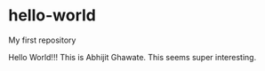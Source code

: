 # hello-world
My first repository

Hello World!!!
This is Abhijit Ghawate. This seems super interesting.
